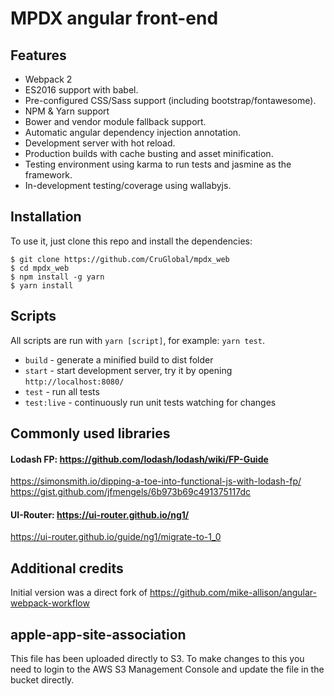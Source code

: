 # MPDX angular front-end

## Features

* Webpack 2
* ES2016 support with babel.
* Pre-configured CSS/Sass support (including bootstrap/fontawesome).
* NPM & Yarn support
* Bower and vendor module fallback support.
* Automatic angular dependency injection annotation.
* Development server with hot reload.
* Production builds with cache busting and asset minification.
* Testing environment using karma to run tests and jasmine as the framework.
* In-development testing/coverage using wallabyjs.

## Installation

To use it, just clone this repo and install the dependencies:

```shell
$ git clone https://github.com/CruGlobal/mpdx_web
$ cd mpdx_web
$ npm install -g yarn
$ yarn install
```

## Scripts

All scripts are run with `yarn [script]`, for example: `yarn test`.

* `build` - generate a minified build to dist folder
* `start` - start development server, try it by opening `http://localhost:8080/`
* `test` - run all tests
* `test:live` - continuously run unit tests watching for changes

## Commonly used libraries

#### Lodash FP: https://github.com/lodash/lodash/wiki/FP-Guide
https://simonsmith.io/dipping-a-toe-into-functional-js-with-lodash-fp/
https://gist.github.com/jfmengels/6b973b69c491375117dc
#### UI-Router: https://ui-router.github.io/ng1/
https://ui-router.github.io/guide/ng1/migrate-to-1_0


## Additional credits
Initial version was a direct fork of https://github.com/mike-allison/angular-webpack-workflow

## apple-app-site-association
This file has been uploaded directly to S3. To make changes to this you need to login to the AWS S3 Management Console and update the file in the bucket directly.
